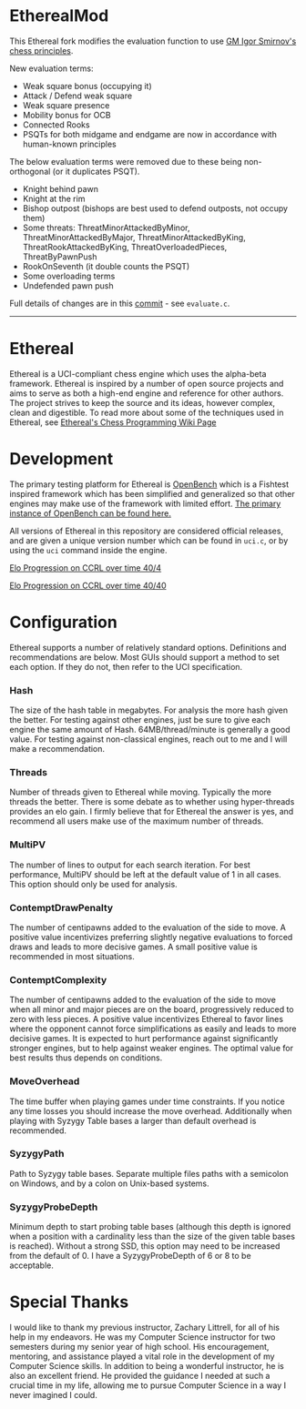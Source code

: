 # EtherealMod

This Ethereal fork modifies the evaluation function to use [GM Igor Smirnov's chess principles](https://online.chess-teacher.com/).

New evaluation terms:
* Weak square bonus (occupying it)
* Attack / Defend weak square
* Weak square presence
* Mobility bonus for OCB
* Connected Rooks
* PSQTs for both midgame and endgame are now in accordance with human-known principles

The below evaluation terms were removed due to these being non-orthogonal (or it duplicates PSQT).
* Knight behind pawn
* Knight at the rim
* Bishop outpost (bishops are best used to defend outposts, not occupy them)
* Some threats: ThreatMinorAttackedByMinor, ThreatMinorAttackedByMajor, ThreatMinorAttackedByKing, ThreatRookAttackedByKing, ThreatOverloadedPieces, ThreatByPawnPush 
* RookOnSeventh (it double counts the PSQT)
* Some overloading terms
* Undefended pawn push

Full details of changes are in this [commit](https://github.com/kennyfrc/EtherealMod/commit/6b3a6982ae2c3f6c6d32aba7509b1b812db32e9a) - see `evaluate.c`.

---

# Ethereal

Ethereal is a UCI-compliant chess engine which uses the alpha-beta framework. Ethereal is inspired by a number of open source projects and aims to serve as both a high-end engine and reference for other authors. The project strives to keep the source and its ideas, however complex, clean and digestible. To read more about some of the techniques used in Ethereal, see [Ethereal's Chess Programming Wiki Page](https://www.chessprogramming.org/Ethereal)

# Development

The primary testing platform for Ethereal is [OpenBench](https://github.com/AndyGrant/OpenBench) which is a Fishtest inspired framework which has been simplified and generalized so that other engines may make use of the framework with limited effort. [The primary instance of OpenBench can be found here.](http://chess.grantnet.us/)

All versions of Ethereal in this repository are considered official releases, and are given a unique version number which can be found in ``uci.c``, or by using the ``uci`` command inside the engine.

[Elo Progression on CCRL over time 40/4](http://www.computerchess.org.uk/ccrl/404/cgi/compare_engines.cgi?family=Ethereal&print=Rating+list&print=Results+table&print=LOS+table&print=Ponder+hit+table&print=Eval+difference+table&print=Comopp+gamenum+table&print=Overlap+table&print=Score+with+common+opponents)

[Elo Progression on CCRL over time 40/40](http://www.computerchess.org.uk/ccrl/4040/cgi/compare_engines.cgi?family=Ethereal&print=Rating+list&print=Results+table&print=LOS+table&print=Ponder+hit+table&print=Eval+difference+table&print=Comopp+gamenum+table&print=Overlap+table&print=Score+with+common+opponents)

# Configuration

Ethereal supports a number of relatively standard options. Definitions and recommendations are below.
Most GUIs should support a method to set each option. If they do not, then refer to the UCI specification.

### Hash

The size of the hash table in megabytes. For analysis the more hash given the better. For testing against other engines, just be sure to give each engine the same amount of Hash. 64MB/thread/minute is generally a good value. For testing against non-classical engines, reach out to me and I will make a recommendation.

### Threads

Number of threads given to Ethereal while moving. Typically the more threads the better. There is some debate as to whether using hyper-threads provides an elo gain. I firmly believe that for Ethereal the answer is yes, and recommend all users make use of the maximum number of threads.

### MultiPV

The number of lines to output for each search iteration. For best performance, MultiPV should be left at the default value of 1 in all cases. This option should only be used for analysis.

### ContemptDrawPenalty

The number of centipawns added to the evaluation of the side to move. A positive value incentivizes preferring slightly negative evaluations to forced draws and leads to more decisive games. A small positive value is recommended in most situations.

### ContemptComplexity

The number of centipawns added to the evaluation of the side to move when all minor and major pieces are on the board, progressively reduced to zero with less pieces. A positive value incentivizes Ethereal to favor lines where the opponent cannot force simplifications as easily and leads to more decisive games. It is expected to hurt performance against significantly stronger engines, but to help against weaker engines. The optimal value for best results thus depends on conditions.

### MoveOverhead

The time buffer when playing games under time constraints. If you notice any time losses you should increase the move overhead. Additionally when playing with Syzygy Table bases a larger than default overhead is recommended.

### SyzygyPath

Path to Syzygy table bases. Separate multiple files paths with a semicolon on Windows, and by a colon on Unix-based systems.

### SyzygyProbeDepth

Minimum depth to start probing table bases (although this depth is ignored when a position with a cardinality less than the size of the given table bases is reached). Without a strong SSD, this option may need to be increased from the default of 0. I have a SyzygyProbeDepth of 6 or 8 to be acceptable.

# Special Thanks

I would like to thank my previous instructor, Zachary Littrell, for all of his help in my endeavors. He was my Computer Science instructor for two semesters during my senior year of high school. His encouragement, mentoring, and assistance played a vital role in the development of my Computer Science skills. In addition to being a wonderful instructor, he is also an excellent friend. He provided the guidance I needed at such a crucial time in my life, allowing me to pursue Computer Science in a way I never imagined I could.
